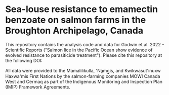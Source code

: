 # Sea-louse resistance to emamectin benzoate on salmon farms in the Broughton Archipelago, Canada

This repository contains the analysis code and data for Godwin et al. 2022 - Scientific Reports ("Salmon lice in the Pacific Ocean show evidence of evolved resistance to parasiticide treatment"). Please cite this repository at the following DOI: 

All data were provided to the Mamalilikulla, 'Na̱mg̱is, and Kwikwasut'inuxw Haxwa'mis First Nations by the salmon-farming companies MOWI Canada West and Cermaq as part of the Indigenous Monitoring and Inspection Plan (IMIP) Framework Agreements.
